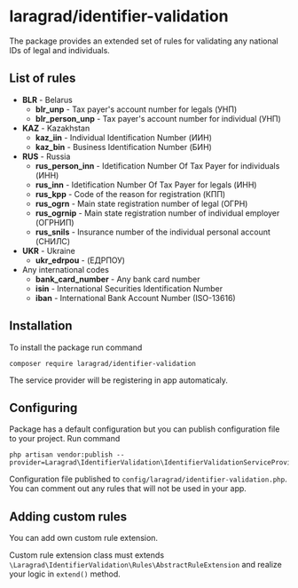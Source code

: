 # laragrad/identifier-validation

The package provides an extended set of rules for validating any national IDs of legal and individuals.

## List of rules

* **BLR** - Belarus
    * **blr_unp** - Tax payer's account number for legals (УНП)
    * **blr_person_unp** - Tax payer's account number for individual (УНП)
* **KAZ** - Kazakhstan
    * **kaz_iin** - Individual Identification Number (ИИН)
    * **kaz_bin** - Business Identification Number (БИН)
* **RUS** - Russia
    * **rus_person_inn** - Idetification Number Of Tax Payer for individuals (ИНН)
    * **rus_inn** - Idetification Number Of Tax Payer for legals (ИНН)
    * **rus_kpp** - Code of the reason for registration (КПП)
    * **rus_ogrn** - Main state registration number of legal (ОГРН)
    * **rus_ogrnip** - Main state registration number of individual employer (ОГРНИП)
    * **rus_snils** - Insurance number of the individual personal account (СНИЛС)
* **UKR** - Ukraine
    * **ukr_edrpou** - (ЕДРПОУ)
* Any international codes
    * **bank_card_number** - Any bank card number
    * **isin** - International Securities Identification Number
    * **iban** - International Bank Account Number (ISO-13616)

## Installation

To install the package run command

    composer require laragrad/identifier-validation
  
The service provider will be registering in app automaticaly.

## Configuring

Package has a default configuration but you can publish configuration file to your project. Run command

    php artisan vendor:publish --provider=Laragrad\IdentifierValidation\IdentifierValidationServiceProvider
    
Configuration file published to `config/laragrad/identifier-validation.php`. You can comment out any rules that will not be used in your app.

## Adding custom rules

You can add own custom rule extension. 

Custom rule extension class must extends `\Laragrad\IdentifierValidation\Rules\AbstractRuleExtension` and realize your logic in `extend()` method.
